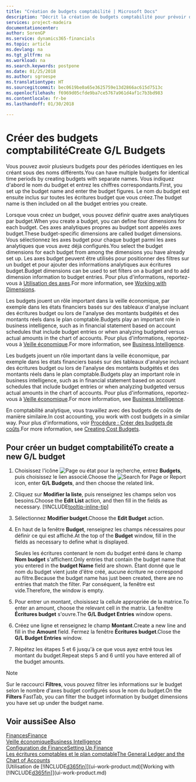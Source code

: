 ```yaml
---
title: "Création de budgets comptabilité | Microsoft Docs"
description: "Décrit la création de budgets comptabilité pour prévoir différentes activités financières et affecter des axes analytiques à des fins de veille économique."
services: project-madeira
documentationcenter: 
author: SorenGP
ms.service: dynamics365-financials
ms.topic: article
ms.devlang: na
ms.tgt_pltfrm: na
ms.workload: na
ms.search.keywords: postpone
ms.date: 01/25/2018
ms.author: sgroespe
ms.translationtype: HT
ms.sourcegitcommit: bec0619be0a65e3625759e13d2866ac615d7513c
ms.openlocfilehash: f6969d05cfde9ba7ce5767a961d4af1c7b3bd983
ms.contentlocale: fr-be
ms.lasthandoff: 01/30/2018

---
```

# <a name="create-gl-budgets"></a><span data-ttu-id="aef17-103">Créer des budgets comptabilité</span><span class="sxs-lookup"><span data-stu-id="aef17-103">Create G/L Budgets</span></span>
<span data-ttu-id="aef17-104">Vous pouvez avoir plusieurs budgets pour des périodes identiques en les créant sous des noms différents.</span><span class="sxs-lookup"><span data-stu-id="aef17-104">You can have multiple budgets for identical time periods by creating budgets with separate names.</span></span> <span data-ttu-id="aef17-105">Vous indiquez d'abord le nom du budget et entrez les chiffres correspondants.</span><span class="sxs-lookup"><span data-stu-id="aef17-105">First, you set up the budget name and enter the budget figures.</span></span> <span data-ttu-id="aef17-106">Le nom du budget est ensuite inclus sur toutes les écritures budget que vous créez.</span><span class="sxs-lookup"><span data-stu-id="aef17-106">The budget name is then included on all the budget entries you create.</span></span>  

 <span data-ttu-id="aef17-107">Lorsque vous créez un budget, vous pouvez définir quatre axes analytiques par budget.</span><span class="sxs-lookup"><span data-stu-id="aef17-107">When you create a budget, you can define four dimensions for each budget.</span></span> <span data-ttu-id="aef17-108">Ces axes analytiques propres au budget sont appelés axes budget.</span><span class="sxs-lookup"><span data-stu-id="aef17-108">These budget-specific dimensions are called budget dimensions.</span></span> <span data-ttu-id="aef17-109">Vous sélectionnez les axes budget pour chaque budget parmi les axes analytiques que vous avez déjà configurés.</span><span class="sxs-lookup"><span data-stu-id="aef17-109">You select the budget dimensions for each budget from among the dimensions you have already set up.</span></span> <span data-ttu-id="aef17-110">Les axes budget peuvent être utilisés pour positionner des filtres sur un budget et pour ajouter des informations analytiques aux écritures budget.</span><span class="sxs-lookup"><span data-stu-id="aef17-110">Budget dimensions can be used to set filters on a budget and to add dimension information to budget entries.</span></span> <span data-ttu-id="aef17-111">Pour plus d'informations, reportez-vous à [Utilisation des axes](finance-dimensions.md).</span><span class="sxs-lookup"><span data-stu-id="aef17-111">For more information, see [Working with Dimensions](finance-dimensions.md).</span></span>

 <span data-ttu-id="aef17-112">Les budgets jouent un rôle important dans la veille économique, par exemple dans les états financiers basés sur des tableaux d'analyse incluant des écritures budget ou lors de l'analyse des montants budgétés et des montants réels dans le plan comptable.</span><span class="sxs-lookup"><span data-stu-id="aef17-112">Budgets play an important role in business intelligence, such as in financial statement based on account schedules that include budget entries or when analyzing budgeted versus actual amounts in the chart of accounts.</span></span> <span data-ttu-id="aef17-113">Pour plus d'informations, reportez-vous à [Veille économique](bi.md).</span><span class="sxs-lookup"><span data-stu-id="aef17-113">For more information, see [Business Intelligence](bi.md).</span></span>

 <span data-ttu-id="aef17-114">Les budgets jouent un rôle important dans la veille économique, par exemple dans les états financiers basés sur des tableaux d'analyse incluant des écritures budget ou lors de l'analyse des montants budgétés et des montants réels dans le plan comptable.</span><span class="sxs-lookup"><span data-stu-id="aef17-114">Budgets play an important role in business intelligence, such as in financial statement based on account schedules that include budget entries or when analyzing budgeted versus actual amounts in the chart of accounts.</span></span> <span data-ttu-id="aef17-115">Pour plus d'informations, reportez-vous à [Veille économique](bi.md).</span><span class="sxs-lookup"><span data-stu-id="aef17-115">For more information, see [Business Intelligence](bi.md).</span></span>

<span data-ttu-id="aef17-116">En comptabilité analytique, vous travaillez avec des budgets de coûts de manière similaire.</span><span class="sxs-lookup"><span data-stu-id="aef17-116">In cost accounting, you work with cost budgets in a similar way.</span></span> <span data-ttu-id="aef17-117">Pour plus d'informations, voir [Procédure : Créer des budgets de coûts](finance-create-cost-budgets.md).</span><span class="sxs-lookup"><span data-stu-id="aef17-117">For more information, see [Creating Cost Budgets](finance-create-cost-budgets.md).</span></span>    

## <a name="to-create-a-new-gl-budget"></a><span data-ttu-id="aef17-118">Pour créer un budget comptabilité</span><span class="sxs-lookup"><span data-stu-id="aef17-118">To create a new G/L budget</span></span>  
1. <span data-ttu-id="aef17-119">Choisissez l'icône ![Page ou état pour la recherche](media/ui-search/search_small.png "Page ou état pour la recherche"), entrez **Budgets**, puis choisissez le lien associé.</span><span class="sxs-lookup"><span data-stu-id="aef17-119">Choose the ![Search for Page or Report](media/ui-search/search_small.png "Search for Page or Report icon") icon, enter **G/L Budgets**, and then choose the related link.</span></span>  
2. <span data-ttu-id="aef17-120">Cliquez sur **Modifier la liste**, puis renseignez les champs selon vos besoins.</span><span class="sxs-lookup"><span data-stu-id="aef17-120">Choose the **Edit List** action, and then fill in the fields as necessary.</span></span> [!INCLUDE[tooltip-inline-tip](includes/tooltip-inline-tip_md.md)]  
3. <span data-ttu-id="aef17-121">Sélectionnez **Modifier budget**.</span><span class="sxs-lookup"><span data-stu-id="aef17-121">Choose the **Edit Budget** action.</span></span>
4. <span data-ttu-id="aef17-122">En haut de la fenêtre **Budget**, renseignez les champs nécessaires pour définir ce qui est affiché.</span><span class="sxs-lookup"><span data-stu-id="aef17-122">At the top of the **Budget** window, fill in the fields as necessary to define what is displayed.</span></span>  

    <span data-ttu-id="aef17-123">Seules les écritures contenant le nom du budget entré dans le champ **Nom budget** s'affichent.</span><span class="sxs-lookup"><span data-stu-id="aef17-123">Only entries that contain the budget name that you entered in the **budget Name** field are shown.</span></span> <span data-ttu-id="aef17-124">Étant donné que le nom du budget vient juste d'être créé, aucune écriture ne correspond au filtre.</span><span class="sxs-lookup"><span data-stu-id="aef17-124">Because the budget name has just been created, there are no entries that match the filter.</span></span> <span data-ttu-id="aef17-125">Par conséquent, la fenêtre est vide.</span><span class="sxs-lookup"><span data-stu-id="aef17-125">Therefore, the window is empty.</span></span>  
5. <span data-ttu-id="aef17-126">Pour entrer un montant, choisissez la cellule appropriée de la matrice.</span><span class="sxs-lookup"><span data-stu-id="aef17-126">To enter an amount, choose the relevant cell in the matrix.</span></span> <span data-ttu-id="aef17-127">La fenêtre **Écritures budget** s'ouvre.</span><span class="sxs-lookup"><span data-stu-id="aef17-127">The **G/L Budget Entries** window opens.</span></span>  
6. <span data-ttu-id="aef17-128">Créez une ligne et renseignez le champ **Montant**.</span><span class="sxs-lookup"><span data-stu-id="aef17-128">Create a new line and fill in the **Amount** field.</span></span> <span data-ttu-id="aef17-129">Fermez la fenêtre **Écritures budget**.</span><span class="sxs-lookup"><span data-stu-id="aef17-129">Close the **G/L Budget Entries** window.</span></span>  
7. <span data-ttu-id="aef17-130">Répétez les étapes 5 et 6 jusqu'à ce que vous ayez entré tous les montant du budget.</span><span class="sxs-lookup"><span data-stu-id="aef17-130">Repeat steps 5 and 6 until you have entered all of the budget amounts.</span></span>  

> [!NOTE]  
>  <span data-ttu-id="aef17-131">Sur le raccourci **Filtres**, vous pouvez filtrer les informations sur le budget selon le nombre d'axes budget configurés sous le nom du budget.</span><span class="sxs-lookup"><span data-stu-id="aef17-131">On the **Filters** FastTab, you can filter the budget information by budget dimensions you have set up under the budget name.</span></span>   

## <a name="see-also"></a><span data-ttu-id="aef17-132">Voir aussi</span><span class="sxs-lookup"><span data-stu-id="aef17-132">See Also</span></span>
[<span data-ttu-id="aef17-133">Finances</span><span class="sxs-lookup"><span data-stu-id="aef17-133">Finance</span></span>](finance.md)  
[<span data-ttu-id="aef17-134">Veille économique</span><span class="sxs-lookup"><span data-stu-id="aef17-134">Business Intelligence</span></span>](bi.md)  
[<span data-ttu-id="aef17-135">Configuration de Finance</span><span class="sxs-lookup"><span data-stu-id="aef17-135">Setting Up Finance</span></span>](finance-setup-finance.md)  
[<span data-ttu-id="aef17-136">Les écritures comptables et le plan comptable</span><span class="sxs-lookup"><span data-stu-id="aef17-136">The General Ledger and the Chart of Accounts</span></span>](finance-general-ledger.md)  
<span data-ttu-id="aef17-137">[Utilisation de [!INCLUDE[d365fin](includes/d365fin_md.md)]](ui-work-product.md)</span><span class="sxs-lookup"><span data-stu-id="aef17-137">[Working with [!INCLUDE[d365fin](includes/d365fin_md.md)]](ui-work-product.md)</span></span>  

